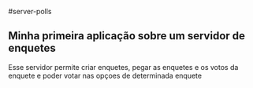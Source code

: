 #server-polls
<h2>Minha primeira aplicação sobre um servidor de enquetes </h2>
<p>Esse servidor permite criar enquetes, pegar as enquetes e os votos da enquete e poder votar nas opçoes de determinada enquete</p>
